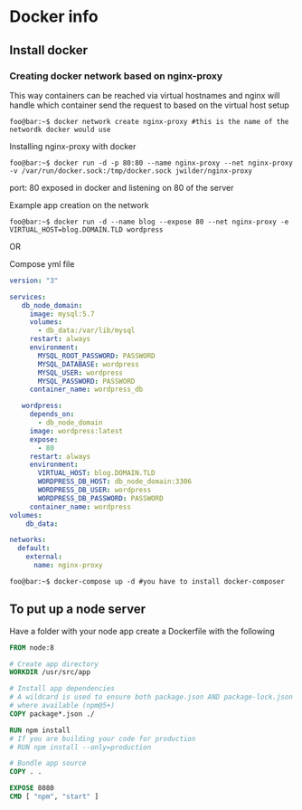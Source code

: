 # Docker info

## Install docker

### Creating docker network based on nginx-proxy
This way containers can be reached via virtual hostnames and nginx will handle which container send the request to based on the virtual host setup

```console
foo@bar:~$ docker network create nginx-proxy #this is the name of the networdk docker would use
```
Installing nginx-proxy with docker

```console
foo@bar:~$ docker run -d -p 80:80 --name nginx-proxy --net nginx-proxy -v /var/run/docker.sock:/tmp/docker.sock jwilder/nginx-proxy
```

port: 80 exposed in docker and listening on 80 of the server

Example app creation on the network

```console
foo@bar:~$ docker run -d --name blog --expose 80 --net nginx-proxy -e VIRTUAL_HOST=blog.DOMAIN.TLD wordpress
```
OR 

Compose yml file

```yml
version: "3"

services:
   db_node_domain:
     image: mysql:5.7
     volumes:
       - db_data:/var/lib/mysql
     restart: always
     environment:
       MYSQL_ROOT_PASSWORD: PASSWORD
       MYSQL_DATABASE: wordpress
       MYSQL_USER: wordpress
       MYSQL_PASSWORD: PASSWORD
     container_name: wordpress_db

   wordpress:
     depends_on:
       - db_node_domain
     image: wordpress:latest
     expose:
       - 80
     restart: always
     environment:
       VIRTUAL_HOST: blog.DOMAIN.TLD
       WORDPRESS_DB_HOST: db_node_domain:3306
       WORDPRESS_DB_USER: wordpress
       WORDPRESS_DB_PASSWORD: PASSWORD
     container_name: wordpress
volumes:
    db_data:

networks:
  default:
    external:
      name: nginx-proxy
```
```console
foo@bar:~$ docker-compose up -d #you have to install docker-composer
```

## To put up a node server
Have a folder with your node app
create a Dockerfile with the following

```dockerfile
FROM node:8

# Create app directory
WORKDIR /usr/src/app

# Install app dependencies
# A wildcard is used to ensure both package.json AND package-lock.json are copied
# where available (npm@5+)
COPY package*.json ./

RUN npm install
# If you are building your code for production
# RUN npm install --only=production

# Bundle app source
COPY . .

EXPOSE 8080
CMD [ "npm", "start" ]
```
